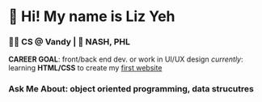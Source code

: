 # 👋 Hi!  My name is Liz Yeh
### 👩‍💻 CS @ Vandy | 📍 NASH, PHL ###
**CAREER GOAL**: front/back end dev. or work in UI/UX design
*currently*: learning **HTML/CSS** to create my <ins>first website</ins>
### Ask Me About: object oriented programming, data strucutres
